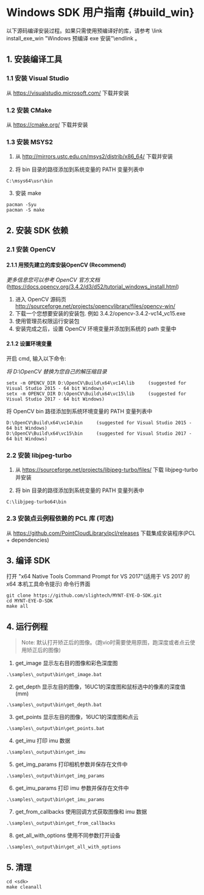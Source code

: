 # Windows SDK 用户指南 {#build_win}

以下源码编译安装过程。如果只需使用预编译好的库，请参考 \link install_exe_win "Windows 预编译 exe 安装"\endlink 。

## 1. 安装编译工具

### 1.1 安装 Visual Studio

从 https://visualstudio.microsoft.com/ 下载并安装

### 1.2 安装 CMake

从 https://cmake.org/ 下载并安装

### 1.3 安装 MSYS2

1) 从 http://mirrors.ustc.edu.cn/msys2/distrib/x86_64/ 下载并安装

2) 将 bin 目录的路径添加到系统变量的 PATH 变量列表中

```
C:\msys64\usr\bin
```

3) 安装 make

```
pacman -Syu
pacman -S make
```

## 2. 安装 SDK 依赖

### 2.1 安装 OpenCV

#### 2.1.1 用预先建立的库安装OpenCV (Recommend)

*更多信息您可以参考 OpenCV 官方文档* (https://docs.opencv.org/3.4.2/d3/d52/tutorial_windows_install.html)

1) 进入 OpenCV 源码页 http://sourceforge.net/projects/opencvlibrary/files/opencv-win/
2) 下载一个您想要安装的安装包. 例如 3.4.2/opencv-3.4.2-vc14_vc15.exe
3) 使用管理员权限运行安装包
4) 安装完成之后，设置 OpenCV 环境变量并添加到系统的 path 变量中

#### 2.1.2 设置环境变量

开启 cmd, 输入以下命令:

*将 D:\OpenCV 替换为您自己的解压缩目录*

```
setx -m OPENCV_DIR D:\OpenCV\Build\x64\vc14\lib     (suggested for Visual Studio 2015 - 64 bit Windows)
setx -m OPENCV_DIR D:\OpenCV\Build\x64\vc15\lib     (suggested for Visual Studio 2017 - 64 bit Windows)
```
将 OpenCV bin 路径添加到系统环境变量的 PATH 变量列表中

```
D:\OpenCV\Build\x64\vc14\bin     (suggested for Visual Studio 2015 - 64 bit Windows)
D:\OpenCV\Build\x64\vc15\bin     (suggested for Visual Studio 2017 - 64 bit Windows)
```

### 2.2 安装 libjpeg-turbo

1) 从 https://sourceforge.net/projects/libjpeg-turbo/files/ 下载 libjpeg-turbo 并安装

2) 将 bin 目录的路径添加到系统变量的 PATH 变量列表中

```
C:\libjpeg-turbo64\bin
```

### 2.3 安装点云例程依赖的 PCL 库 (可选)

从 https://github.com/PointCloudLibrary/pcl/releases 下载集成安装程序(PCL + dependencies)

## 3. 编译 SDK

打开 "x64 Native Tools Command Prompt for VS 2017"(适用于 VS 2017 的 x64 本机工具命令提示) 命令行界面

```
git clone https://github.com/slightech/MYNT-EYE-D-SDK.git
cd MYNT-EYE-D-SDK
make all
```

## 4. 运行例程

> Note: 默认打开矫正后的图像。(跑vio时需要使用原图，跑深度或者点云使用矫正后的图像)

1) get_image 显示左右目的图像和彩色深度图

```
.\samples\_output\bin\get_image.bat
```

2) get_depth 显示左目的图像，16UC1的深度图和鼠标选中的像素的深度值(mm)

```
.\samples\_output\bin\get_depth.bat
```

3) get_points 显示左目的图像，16UC1的深度图和点云

```
.\samples\_output\bin\get_points.bat
```

4) get_imu 打印 imu 数据

```
.\samples\_output\bin\get_imu
```

5) get_img_params 打印相机参数并保存在文件中

```
.\samples\_output\bin\get_img_params
```

6) get_imu_params 打印 imu 参数并保存在文件中

```
.\samples\_output\bin\get_imu_params
```

7) get_from_callbacks 使用回调方式获取图像和 imu 数据

```
.\samples\_output\bin\get_from_callbacks
```

8) get_all_with_options 使用不同参数打开设备

```
.\samples\_output\bin\get_all_with_options
```

## 5. 清理

```
cd <sdk>
make cleanall
```

